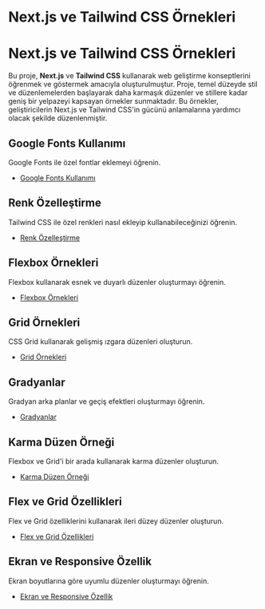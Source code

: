 # Next.js ve Tailwind CSS Örnekleri

# Next.js ve Tailwind CSS Örnekleri

Bu proje, **Next.js** ve **Tailwind CSS** kullanarak web geliştirme konseptlerini öğrenmek ve göstermek amacıyla oluşturulmuştur. Proje, temel düzeyde stil ve düzenlemelerden başlayarak daha karmaşık düzenler ve stillere kadar geniş bir yelpazeyi kapsayan örnekler sunmaktadır. Bu örnekler, geliştiricilerin Next.js ve Tailwind CSS'in gücünü anlamalarına yardımcı olacak şekilde düzenlenmiştir.

## Google Fonts Kullanımı
Google Fonts ile özel fontlar eklemeyi öğrenin.
- [Google Fonts Kullanımı](./app/typography/google-fonts/page.tsx)

## Renk Özelleştirme
Tailwind CSS ile özel renkleri nasıl ekleyip kullanabileceğinizi öğrenin.
- [Renk Özelleştirme](./app/styling/colors/page.tsx)

## Flexbox Örnekleri
Flexbox kullanarak esnek ve duyarlı düzenler oluşturmayı öğrenin.
- [Flexbox Örnekleri](./app/layout/flexbox/page.tsx)

## Grid Örnekleri
CSS Grid kullanarak gelişmiş ızgara düzenleri oluşturun.
- [Grid Örnekleri](./app/layout/grid/page.tsx)

## Gradyanlar
Gradyan arka planlar ve geçiş efektleri oluşturmayı öğrenin.
- [Gradyanlar](./app/styling/gradients/page.tsx)

## Karma Düzen Örneği
Flexbox ve Grid'i bir arada kullanarak karma düzenler oluşturun.
- [Karma Düzen Örneği](./app/layout/mixed-layout/page.tsx)

## Flex ve Grid Özellikleri
Flex ve Grid özelliklerini kullanarak ileri düzey düzenler oluşturun.
- [Flex ve Grid Özellikleri](./app/layout/flex-and-grid-features/page.tsx)

## Ekran ve Responsive Özellik
Ekran boyutlarına göre uyumlu düzenler oluşturmayı öğrenin.
- [Ekran ve Responsive Özellik](./app/screens/page.tsx)
